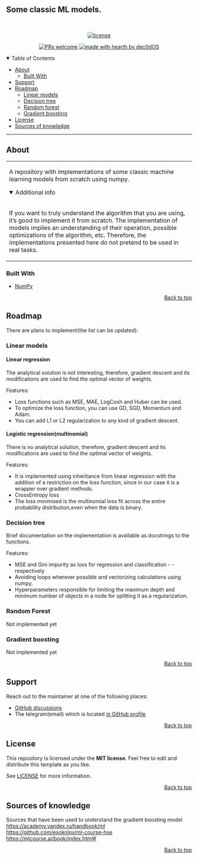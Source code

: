 ## Some classic ML models.

<div align="center">
<br />

[![license](https://img.shields.io/badge/license-MIT-green)](LICENSE)

[![PRs welcome](https://img.shields.io/badge/PRs-welcome-ff69b4.svg?style=flat-square)](https://github.com/gorlov047/ClassicML_models/issues)
[![made with hearth by dec0dOS](https://img.shields.io/badge/made%20with%20%E2%99%A5%20by-gorlov047-red)](https://github.com/gorlov047)

</div>

<details open="open">
<summary>Table of Contents</summary>

- [About](#about)
  - [Built With](#built-with)
- [Support](#support)
- [Roadmap](#roadmap)
  - [Linear models](#linear-models)
  - [Decision tree](#decision-tree)
  - [Random forest](#random-forest)
  - [Gradient boosting](#gradient-boosting)
- [License](#license)
- [Sources of knowledge](#sources-of-knowledge)

</details>

---

## About

<table>
<tr>
<td>

A repository with implementations of some classic machine learning models from scratch using numpy.

<details open>
<summary>Additional info</summary>
<br>

 If you want to truly understand the algorithm that you are using, it’s good to implement it from scratch. The implementation of models implies an understanding of their operation, possible optimizations of the algorithm, etc. Therefore, the implementations presented here do not pretend to be used in real tasks.

</details>

</td>
</tr>
</table>

### Built With

- [NumPy](https://github.com/numpy/numpy)

<p align="right"><a href="#some-classic-ml-models">Back to top</a></p>

## Roadmap
There are plans to implement(the list can be updated):
### Linear models
#### Linear regression
The analytical solution is not interesting, therefore, gradient descent and its modifications are used to find the optimal vector of weights.

Features:
- Loss functions such as MSE, MAE, LogCosh and Huber can be used.
- To optimize the loss function, you can use GD, SGD, Momentum and Adam.
- You can add L1 or L2 regularization to any kind of gradient descent.
#### Logistic regression(multinomial)
There is no analytical solution, therefore, gradient descent and its modifications are used to find the optimal vector of weights.

Features:
- It is implemented using inheritance from linear regression with the addition of a restriction on the loss function, since in our case it is a wrapper over gradient methods.
- CrossEntropy loss
- The loss minimised is the multinomial loss fit across the entire probability distribution,even when the data is binary.  

### Decision tree
Brief documentation on the implementation is available as docstrings to the functions.

Features:
- MSE and Gini impurity as loss for regression and classification - - respectively
- Avoiding loops wherever possible and vectorizing calculations using numpy.
- Hyperparameters responsible for limiting the maximum depth and minimum number of objects in a node for splitting it as a regularization.
### Random Forest
Not implemented yet
### Gradient boosting
Not implemented yet
<p align="right"><a href="#some-classic-ml-models">Back to top</a></p>

## Support

Reach out to the maintainer at one of the following places:

- [GitHub discussions](https://github.com/gorlov047/ClassicML_models/discussions)
- The telegram(email) which is located [in GitHub profile](https://github.com/gorlov047)

<p align="right"><a href="#some-classic-ml-models">Back to top</a></p>

## License

This repository is licensed under the **MIT license**. Feel free to edit and distribute this template as you like.

See [LICENSE](LICENSE) for more information.

<p align="right"><a href="#some-classic-ml-models">Back to top</a></p>

## Sources of knowledge
Sources that have been used to understand the gradient boosting model  
https://academy.yandex.ru/handbook/ml  
https://github.com/esokolov/ml-course-hse  
https://mlcourse.ai/book/index.html#

<p align="right"><a href="#some-classic-ml-models">Back to top</a></p>